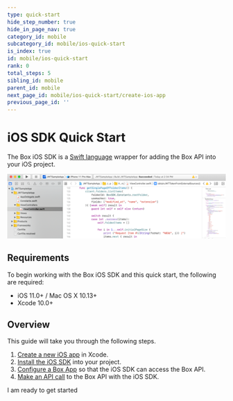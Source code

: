 ```yaml
---
type: quick-start
hide_step_number: true
hide_in_page_nav: true
category_id: mobile
subcategory_id: mobile/ios-quick-start
is_index: true
id: mobile/ios-quick-start
rank: 0
total_steps: 5
sibling_id: mobile
parent_id: mobile
next_page_id: mobile/ios-quick-start/create-ios-app
previous_page_id: ''
---
```


# iOS SDK Quick Start

The Box iOS SDK is a [Swift language](https://developer.apple.com/swift/)
wrapper for adding the Box API into your iOS project.

<ImageFrame center shadow border>

![iOS emulator](./xcode-code-snippet.png)

</ImageFrame>

## Requirements

To begin working with the Box iOS SDK and this quick start, the following are
required:

* iOS 11.0+ / Mac OS X 10.13+
* Xcode 10.0+

## Overview

This guide will take you through the following steps.

1. [Create a new iOS app](g://mobile/ios-quick-start/create-ios-app/) in Xcode.
2. [Install the iOS SDK](g://mobile/ios-quick-start/install-ios-sdk/)
into your project.
3. [Configure a Box App](g://mobile/ios-quick-start/configure-box-app/)
so that the iOS SDK can access the Box API.
4. [Make an API call](g://mobile/ios-quick-start/make-api-call/)
to the Box API with the iOS SDK.

<Next>

I am ready to get started

</Next>
